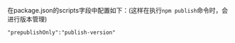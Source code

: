 在package.json的scripts字段中配置如下：(这样在执行`npm publish`命令时，会进行版本管理)
```
"prepublishOnly":"publish-version"
```